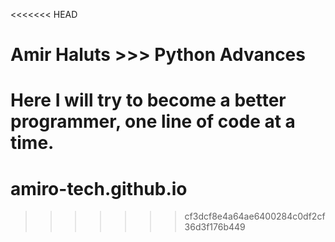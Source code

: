 <<<<<<< HEAD
# Amir Haluts >>> Python Advances

Here I will try to become a better programmer,
one line of code at a time.
=======
# amiro-tech.github.io
>>>>>>> cf3dcf8e4a64ae6400284c0df2cf36d3f176b449
